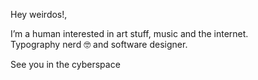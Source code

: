 Hey weirdos!,

I’m a human interested in art stuff, music and the internet.
<br>Typography nerd 🤓 and software designer.

See you in the cyberspace

<!---
g-ab/g-ab is a ✨ special ✨ repository because its `README.md` (this file) appears on your GitHub profile.
You can click the Preview link to take a look at your changes.
--->
